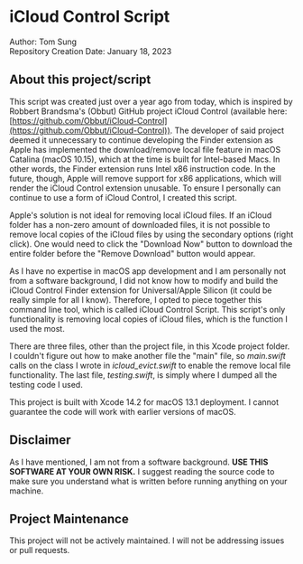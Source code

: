 # iCloud Control Script

Author: Tom Sung<br>
Repository Creation Date: January 18, 2023

## About this project/script

This script was created just over a year ago from today, which is inspired by Robbert Brandsma's (Obbut) GitHub project iCloud Control (available here: [https://github.com/Obbut/iCloud-Control](https://github.com/Obbut/iCloud-Control)). The developer of said project deemed it unnecessary to continue developing the Finder extension as Apple has implemented the download/remove local file feature in macOS Catalina (macOS 10.15), which at the time is built for Intel-based Macs. In other words, the Finder extension runs Intel x86 instruction code. In the future, though, Apple will remove support for x86 applications, which will render the iCloud Control extension unusable. To ensure I personally can continue to use a form of iCloud Control, I created this script.

Apple's solution is not ideal for removing local iCloud files. If an iCloud folder has a non-zero amount of downloaded files, it is not possible to remove local copies of the iCloud files by using the secondary options (right click). One would need to click the "Download Now" button to download the entire folder before the "Remove Download" button would appear.

As I have no expertise in macOS app development and I am personally not from a software background, I did not know how to modify and build the iCloud Control Finder extension for Universal/Apple Silicon (it could be really simple for all I know). Therefore, I opted to piece together this command line tool, which is called iCloud Control Script. This script's only functionality is removing local copies of iCloud files, which is the function I used the most.

There are three files, other than the project file, in this Xcode project folder. I couldn't figure out how to make another file the "main" file, so _main.swift_ calls on the class I wrote in _icloud_evict.swift_ to enable the remove local file functionality. The last file, _testing.swift_, is simply where I dumped all the testing code I used.

This project is built with Xcode 14.2 for macOS 13.1 deployment. I cannot guarantee the code will work with earlier versions of macOS.

## Disclaimer

As I have mentioned, I am not from a software background. **USE THIS SOFTWARE AT YOUR OWN RISK.** I suggest reading the source code to make sure you understand what is written before running anything on your machine.

## Project Maintenance

This project will not be actively maintained. I will not be addressing issues or pull requests.
